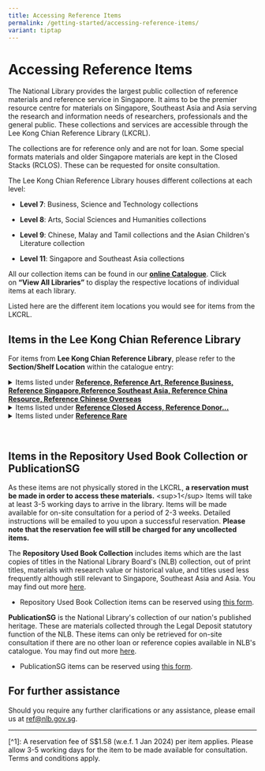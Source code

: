 ```yaml
---
title: Accessing Reference Items
permalink: /getting-started/accessing-reference-items/
variant: tiptap
---
```

<h1><strong>Accessing Reference Items</strong></h1>
<p>The National Library provides the largest public collection of reference
materials and reference service in Singapore. It aims to be the premier
resource centre for materials on Singapore, Southeast Asia and Asia serving
the research and information needs of researchers, professionals and the
general public. These collections and services are accessible through the
Lee Kong Chian Reference Library (LKCRL).</p>
<p>The collections are for reference only and are not for loan. Some special
formats materials and older Singapore materials are kept in the Closed
Stacks (RCLOS). These can be requested for onsite consultation.</p>
<p>The Lee Kong Chian Reference Library houses different collections at each
level:</p>
<ul data-tight="true" class="tight">
<li>
<p><strong>Level 7</strong>: Business, Science and Technology collections</p>
</li>
<li>
<p><strong>Level 8</strong>: Arts, Social Sciences and Humanities collections</p>
</li>
<li>
<p><strong>Level 9</strong>: Chinese, Malay and Tamil collections and the
Asian Children's Literature collection</p>
</li>
<li>
<p><strong>Level 11</strong>: Singapore and Southeast Asia collections</p>
</li>
</ul>
<p>All our collection items can be found in our <strong><a href="https://catalogue.nlb.gov.sg" rel="noopener noreferrer nofollow" target="_blank">online Catalogue</a></strong>.
Click on&nbsp;<strong>“View All Libraries”</strong> to display the respective
locations of individual items at each library.</p>
<p>Listed here are the different item locations you would see for items from
the LKCRL.</p>
<h2>Items in the Lee Kong Chian Reference Library</h2>
<p>For items from <strong>Lee Kong Chian Reference Library</strong>, please
refer to the <strong>Section/Shelf Location</strong> within the catalogue
entry:</p>
<div data-type="detailGroup" class="isomer-accordion isomer-accordion-white">
<details class="isomer-details">
<summary>Items listed under <strong><u>Reference, Reference Art, Reference Business, Reference Singapore,Reference Southeast Asia, Reference China Resource, Reference Chinese Overseas</u></strong>
</summary>
<div data-type="detailsContent" class="isomer-details-content">
<p></p>
<p>These items should be available in the <strong>open shelves</strong>. Please
head to the respective level (levels 7, 8, 9 or 11) and look for the corresponding
shelf numbers and shelf sections.</p>
<p>Items are shelved according to their call numbers.</p>
</div>
</details>
<details class="isomer-details">
<summary>Items listed under <strong><u>Reference Closed Access, Reference Donor...</u></strong>
</summary>
<div data-type="detailsContent" class="isomer-details-content">
<p>These items are in our Closed Stacks and are not found on the open shelves.
You can make an online reservation to access these materials, or request
for them in-person at the Level 11 Information Counter (10am - 7pm).
<br>
<br>You may plan your visit ahead of time and make an <a href="https://go.gov.sg/nlb-rclos-form" rel="noopener noreferrer nofollow" target="_blank">online reservation</a> (free of
charge) to access these materials. Please place an online request at least
2 working days before your visit. You will be informed of your application
status the next working day.
<br>Our staff will email you with instructions on how to retrieve your items
for reference during your visit.
<br>
<br>You can also request for these items at the Level 11 Information Counter
from 10am - 7pm. These items will be retrieved from our Closed Stacks by
our staff. This typically takes 20 minutes, but may require more time,
depending on complexity of the request. You can view the items in the library
until closing time the same day. Please return the items to the counter
when you are done.</p>
</div>
</details>
<details class="isomer-details">
<summary>Items listed under <strong><u>Reference Rare</u></strong>
</summary>
<div data-type="detailsContent" class="isomer-details-content">
<p>These rare items often hold heritage value and are not available for reference
without written permission. Due to preservation considerations, the rare
materials are kept in a controlled environment at the National Library.
<br>
<br>Researchers are encouraged to use the surrogate copies (microfilms or
digitised copies) of the rare materials.
<br>
<br>Please refer to the catalogue entries for details for each item:
<br>- Refer to <strong>Shelving Notes</strong> for any microfilms (which begin
with NLxxxxx), or
<br>- Refer to <strong>Electronic Access</strong> for any digital surrogate
copy (URLs mostly accessible from home, otherwise available at a dedicated
terminal at Level 11 of the Library).
<br>
<br>- Microfilms are viewable at Level 11 of the Library, while digitised
copies are accessible on <a href="https://www.nlb.gov.sg/main/nlonline" rel="noopener noreferrer nofollow" target="_blank">NL Online</a>.
<br>
<br>- For requests to view the physical item, a request form to access the
Rare Collection must be submitted. A detailed explanation for the purpose
of research and explanation for the necessity to access the physical item
is compulsory. Please click <a href="https://form.gov.sg/611c69af928b860012c23309" rel="noopener noreferrer nofollow" target="_blank">here</a> to access the
request form.</p>
</div>
</details>
</div>
<p><u><br></u>
</p>
<h2>Items in the Repository Used Book Collection or PublicationSG</h2>
<p>As these items are not physically stored in the LKCRL, <strong>a reservation must be made in order to access these materials.</strong> &lt;sup&gt;1&lt;/sup&gt;
Items will take at least 3-5 working days to arrive in the library. Items
will be made available for on-site consultation for a period of 2-3 weeks.
Detailed instructions will be emailed to you upon a successful reservation. <strong>Please note that the reservation fee will still be charged for any uncollected items.</strong>
</p>
<p>The <strong>Repository Used Book Collection</strong> includes items which
are the last copies of titles in the National Library Board's (NLB) collection,
out of print titles, materials with research value or historical value,
and titles used less frequently although still relevant to Singapore, Southeast
Asia and Asia. You may find out more <a href="https://www.nlb.gov.sg/main/services/reference-and-research-services/repository-used-materials" rel="noopener noreferrer nofollow" target="_blank">here</a>.</p>
<ul data-tight="true" class="tight">
<li>
<p>Repository Used Book Collection items can be reserved using <a href="https://go.gov.sg/nlb-rur-form" rel="noopener noreferrer nofollow" target="_blank">this form</a>.</p>
</li>
</ul>
<p><strong>PublicationSG</strong> is the National Library's collection of
our nation's published heritage. These are materials collected through
the Legal Deposit statutory function of the NLB. These items can only be
retrieved for on-site consultation if there are no other loan or reference
copies available in NLB's catalogue. You may find out more <a href="https://www.nlb.gov.sg/main/services/Reference-and-Research-Services/PublicationSG" rel="noopener noreferrer nofollow" target="_blank">here</a>.</p>
<ul data-tight="true" class="tight">
<li>
<p>PublicationSG items can be reserved using <a href="https://go.gov.sg/nlb-pubsg-form" rel="noopener noreferrer nofollow" target="_blank">this form</a>.</p>
</li>
</ul>
<h2>For further assistance</h2>
<p>Should you require any further clarifications or any assistance, please
email us at <a href="mailto:ref@nlb.gov.sg" rel="noopener noreferrer nofollow" target="_blank">ref@nlb.gov.sg</a>.</p>
<hr>
<p>[^1]: A reservation fee of S$1.58 (w.e.f. 1 Jan 2024) per item applies.
Please allow 3-5 working days for the item to be made available for consultation.
Terms and conditions apply.</p>